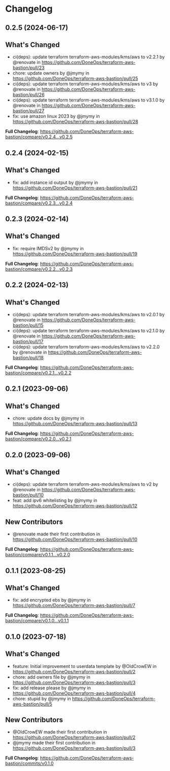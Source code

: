 # Changelog

## 0.2.5 (2024-06-17)

## What's Changed
* ci(deps): update terraform terraform-aws-modules/kms/aws to v2.2.1 by @renovate in https://github.com/DoneOps/terraform-aws-bastion/pull/23
* chore: update owners by @jmymy in https://github.com/DoneOps/terraform-aws-bastion/pull/25
* ci(deps): update terraform terraform-aws-modules/kms/aws to v3 by @renovate in https://github.com/DoneOps/terraform-aws-bastion/pull/26
* ci(deps): update terraform terraform-aws-modules/kms/aws to v3.1.0 by @renovate in https://github.com/DoneOps/terraform-aws-bastion/pull/27
* fix: use amazon linux 2023 by @jmymy in https://github.com/DoneOps/terraform-aws-bastion/pull/28


**Full Changelog**: https://github.com/DoneOps/terraform-aws-bastion/compare/v0.2.4...v0.2.5

## 0.2.4 (2024-02-15)

## What's Changed
* fix: add instance id output by @jmymy in https://github.com/DoneOps/terraform-aws-bastion/pull/21


**Full Changelog**: https://github.com/DoneOps/terraform-aws-bastion/compare/v0.2.3...v0.2.4

## 0.2.3 (2024-02-14)

## What's Changed
* fix: require IMDSv2 by @jmymy in https://github.com/DoneOps/terraform-aws-bastion/pull/19


**Full Changelog**: https://github.com/DoneOps/terraform-aws-bastion/compare/v0.2.2...v0.2.3

## 0.2.2 (2024-02-13)

## What's Changed
* ci(deps): update terraform terraform-aws-modules/kms/aws to v2.0.1 by @renovate in https://github.com/DoneOps/terraform-aws-bastion/pull/15
* ci(deps): update terraform terraform-aws-modules/kms/aws to v2.1.0 by @renovate in https://github.com/DoneOps/terraform-aws-bastion/pull/17
* ci(deps): update terraform terraform-aws-modules/kms/aws to v2.2.0 by @renovate in https://github.com/DoneOps/terraform-aws-bastion/pull/18


**Full Changelog**: https://github.com/DoneOps/terraform-aws-bastion/compare/v0.2.1...v0.2.2

## 0.2.1 (2023-09-06)

## What's Changed
* chore: update docs by @jmymy in https://github.com/DoneOps/terraform-aws-bastion/pull/13


**Full Changelog**: https://github.com/DoneOps/terraform-aws-bastion/compare/v0.2.0...v0.2.1

## 0.2.0 (2023-09-06)

## What's Changed
* ci(deps): update terraform terraform-aws-modules/kms/aws to v2 by @renovate in https://github.com/DoneOps/terraform-aws-bastion/pull/10
* feat: add ipv6 whitelisting by @jmymy in https://github.com/DoneOps/terraform-aws-bastion/pull/12

## New Contributors
* @renovate made their first contribution in https://github.com/DoneOps/terraform-aws-bastion/pull/10

**Full Changelog**: https://github.com/DoneOps/terraform-aws-bastion/compare/v0.1.1...v0.2.0

## 0.1.1 (2023-08-25)

## What's Changed
* fix: add encrypted ebs by @jmymy in https://github.com/DoneOps/terraform-aws-bastion/pull/7


**Full Changelog**: https://github.com/DoneOps/terraform-aws-bastion/compare/v0.1.0...v0.1.1

## 0.1.0 (2023-07-18)

## What's Changed
* feature: Initial improvement to userdata template by @OldCrowEW in https://github.com/DoneOps/terraform-aws-bastion/pull/2
* chore: add owners file by @jmymy in https://github.com/DoneOps/terraform-aws-bastion/pull/3
* fix: add release please by @jmymy in https://github.com/DoneOps/terraform-aws-bastion/pull/4
* chore: stupid by @jmymy in https://github.com/DoneOps/terraform-aws-bastion/pull/5

## New Contributors
* @OldCrowEW made their first contribution in https://github.com/DoneOps/terraform-aws-bastion/pull/2
* @jmymy made their first contribution in https://github.com/DoneOps/terraform-aws-bastion/pull/3

**Full Changelog**: https://github.com/DoneOps/terraform-aws-bastion/commits/v0.1.0
